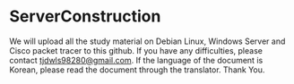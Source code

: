 

# ServerConstruction
We will upload all the study material on Debian Linux, Windows Server and Cisco packet tracer to this github. If you have any difficulties, please contact tjdwls98280@gmail.com.
If the language of the document is Korean, please read the document through the translator.
Thank You.
